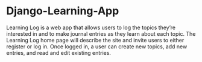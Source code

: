 # Django-Learning-App

Learning Log is a web app that allows users to
log the topics they’re interested in and to make journal entries as
they learn about each topic. The Learning Log home page will
describe the site and invite users to either register or log in. Once
logged in, a user can create new topics, add new entries, and read
and edit existing entries.
